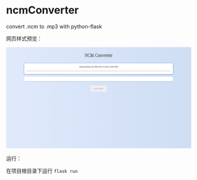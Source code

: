 # ncmConverter

convert .ncm to .mp3 with python-flask

网页样式预览：

<img width="1246" alt="image" src="./image.png">

运行：

在项目根目录下运行 `flask run`
